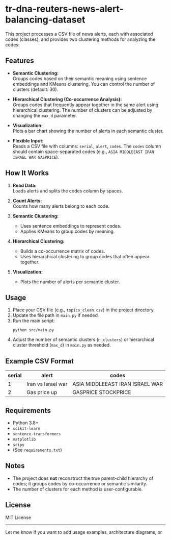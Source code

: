 # tr-dna-reuters-news-alert-balancing-dataset

This project processes a CSV file of news alerts, each with associated codes (classes), and provides two clustering methods for analyzing the codes:

## Features

- **Semantic Clustering:**  
  Groups codes based on their semantic meaning using sentence embeddings and KMeans clustering. You can control the number of clusters (default: 30).

- **Hierarchical Clustering (Co-occurrence Analysis):**  
  Groups codes that frequently appear together in the same alert using hierarchical clustering. The number of clusters can be adjusted by changing the `max_d` parameter.

- **Visualization:**  
  Plots a bar chart showing the number of alerts in each semantic cluster.

- **Flexible Input:**  
  Reads a CSV file with columns: `serial`, `alert`, `codes`. The `codes` column should contain space-separated codes (e.g., `ASIA MIDDLEEAST IRAN ISRAEL WAR GASPRICE`).

## How It Works

1. **Read Data:**  
   Loads alerts and splits the codes column by spaces.

2. **Count Alerts:**  
   Counts how many alerts belong to each code.

3. **Semantic Clustering:**  
   - Uses sentence embeddings to represent codes.
   - Applies KMeans to group codes by meaning.

4. **Hierarchical Clustering:**  
   - Builds a co-occurrence matrix of codes.
   - Uses hierarchical clustering to group codes that often appear together.

5. **Visualization:**  
   - Plots the number of alerts per semantic cluster.

## Usage

1. Place your CSV file (e.g., `topics_clean.csv`) in the project directory.
2. Update the file path in `main.py` if needed.
3. Run the main script:
   ```
   python src/main.py
   ```
4. Adjust the number of semantic clusters (`n_clusters`) or hierarchical cluster threshold (`max_d`) in `main.py` as needed.

## Example CSV Format

| serial | alert                | codes                               |
|--------|----------------------|-------------------------------------|
| 1      | Iran vs Israel war   | ASIA MIDDLEEAST IRAN ISRAEL WAR     |
| 2      | Gas price up         | GASPRICE STOCKPRICE                 |

## Requirements

- Python 3.8+
- `scikit-learn`
- `sentence-transformers`
- `matplotlib`
- `scipy`
- (See `requirements.txt`)

## Notes

- The project does **not** reconstruct the true parent-child hierarchy of codes; it groups codes by co-occurrence or semantic similarity.
- The number of clusters for each method is user-configurable.

## License

MIT License

---

Let me know if you want to add usage examples, architecture diagrams, or